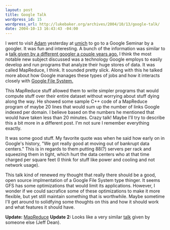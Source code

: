 ```yaml
--- 
layout: post
title: Google Talk
wordpress_id: 15
wordpress_url: http://lukebaker.org/archives/2004/10/13/google-talk/
date: 2004-10-13 16:43:43 -04:00
---
```

I went to visit <a href="http://www.definingterms.com/">Adam</a> yesterday at <a href="http://umich.edu">umich</a> to go to a Google Seminar by a googler.  It was fun and interesting.  A bunch of the information was similar to a <a href="http://www.uwtv.org/programs/displayevent.asp?rid=1680">talk given by a different googler a couple years ago.</a>  I think the most notable new subject discussed was a technology Google employs to easily develop and run programs that analyze their huge stores of data.  It was called MapReduce, I think.  It sounded pretty slick.  Along with this he talked more about how Google manages these types of jobs and how it interacts closely with <a href="http://www.cs.rochester.edu/sosp2003/papers/p125-ghemawat.pdf">Google File System.</a>  

This MapReduce stuff allowed them to write simpler programs that would compute stuff over their entire dataset without worrying about stuff dying along the way.  He showed some sample C++ code of a MapReduce program of maybe 20 lines that would sum up the number of links Google indexed per domain.  I believe based on the numbers he mentioned that would have taken less than 20 minutes.  Crazy talk!  Maybe I'll try to describe this a bit more in a different post.  I'm not sure I remember everything exactly.

It was some good stuff.   My favorite quote was when he said how early on in Google's history, "We got really good at moving out of bankrupt data centers."  This is in regards to them putting 88(?) servers per rack and squeezing them in tight, which hurt the data centers who at that time charged per square feet (I think for stuff like power and cooling and not network usage).

This talk kind of renewed my thought that really there should be a good, open source implmentation of a Google File System type thinger.  It seems GFS has some optimizations that would limit its applications.  However, I wonder if we could sacrafice some of these optimizations to make it more flexible, but yet still maintain something that is worthwhile.  Maybe sometime I'll get around to solidfying some thoughts on this and how it should work and what features it should have.

<strong>Update:</strong> <a href="http://labs.google.com/papers/mapreduce.html">MapReduce</a>
<strong>Update 2: </strong> Looks like a very similar <a href="http://norfolk.cs.washington.edu/htbin-post/unrestricted/colloq/details.cgi?id=274">talk</a> given by someone else (Jeff Dean).
